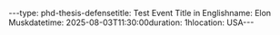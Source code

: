 ---type: phd-thesis-defensetitle: Test Event Title in Englishname: Elon Muskdatetime: 2025-08-03T11:30:00duration: 1hlocation: USA---